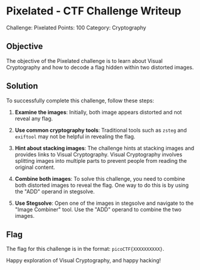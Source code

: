 # Pixelated - CTF Challenge Writeup

Challenge: Pixelated
Points: 100
Category: Cryptography

## Objective
The objective of the Pixelated challenge is to learn about Visual Cryptography and how to decode a flag hidden within two distorted images.

## Solution
To successfully complete this challenge, follow these steps:

1. **Examine the images**: Initially, both image appears distorted and not reveal any flag.

2. **Use common cryptography tools**: Traditional tools such as ```zsteg``` and ```exiftool``` may not be helpful in revealing the flag.

3. **Hint about stacking images**: The challenge hints at stacking images and provides links to Visual Cryptography. Visual Cryptography involves splitting images into multiple parts to prevent people from reading the original content.

4. **Combine both images**: To solve this challenge, you need to combine both distorted images to reveal the flag. One way to do this is by using the "ADD" operand in stegsolve.

5. **Use Stegsolve**: Open one of the images in stegsolve and navigate to the "Image Combiner" tool. Use the "ADD" operand to combine the two images.

## Flag
The flag for this challenge is in the format: `picoCTF{XXXXXXXXXX}`.

Happy exploration of Visual Cryptography, and happy hacking!
